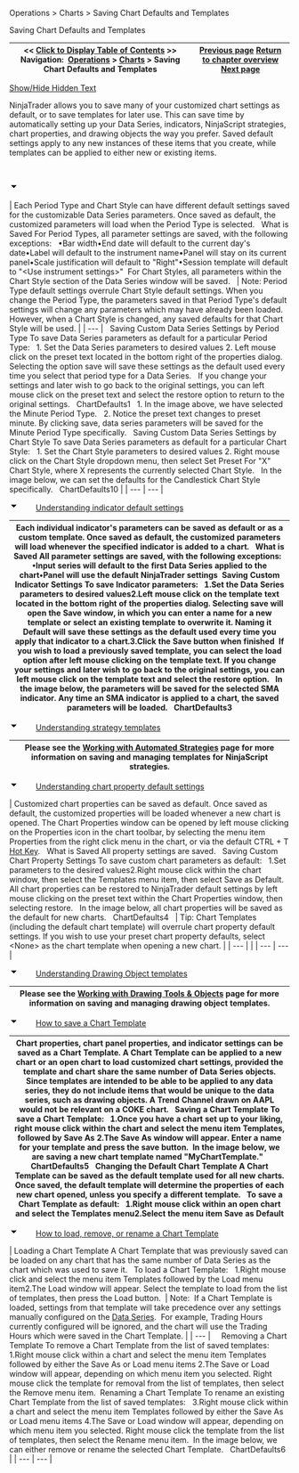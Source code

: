 ﻿


Operations \> Charts \> Saving Chart Defaults and Templates






















Saving Chart Defaults and Templates







| \<\< [Click to Display Table of Contents](saving_chart_defaults_and_templates.md) \>\> **Navigation:**     [Operations](operations.md) \> [Charts](charts.md) \> Saving Chart Defaults and Templates | [Previous page](working_with_automated_strateg.md) [Return to chapter overview](charts.md) [Next page](data_box.md) |
| --- | --- |




[Show/Hide Hidden Text](javascript:HMToggleExpandAll(!HMAnyToggleOpen()) "Click to open/close expanding sections")









NinjaTrader allows you to save many of your customized chart settings as default, or to save templates for later use. This can save time by automatically setting up your Data Series, indicators, NinjaScript strategies, chart properties, and drawing objects the way you prefer. Saved default settings apply to any new instances of these items that you create, while templates can be applied to either new or existing items.


 


![tog_minus](tog_minus.gif)




| Each Period Type and Chart Style can have different default settings saved for the customizable Data Series parameters. Once saved as default, the customized parameters will load when the Period Type is selected.   What is Saved For Period Types, all parameter settings are saved, with the following exceptions:   •Bar width•End date will default to the current day's date•Label will default to the instrument name•Panel will stay on its current panel•Scale justification will default to "Right"•Session template will default to "\<Use instrument settings\>"  For Chart Styles, all parameters within the Chart Style section of the Data Series window will be saved.     | Note: Period Type default settings overrule Chart Style default settings. When you change the Period Type, the parameters saved in that Period Type's default settings will change any parameters which may have already been loaded. However, when a Chart Style is changed, any saved defaults for that Chart Style will be used. | | --- |      Saving Custom Data Series Settings by Period Type To save Data Series parameters as default for a particular Period Type:   1\. Set the Data Series parameters to desired values 2\. Left mouse click on the preset text located in the bottom right of the properties dialog. Selecting the option save will save these settings as the default used every time you select that period type for a Data Series.   If you change your settings and later wish to go back to the original settings, you can left mouse click on the preset text and select the restore option to return to the original settings.   ChartDefaults1   1\. In the image above, we have selected the Minute Period Type.   2\. Notice the preset text changes to preset minute. By clicking save, data series parameters will be saved for the Minute Period Type specifically.   Saving Custom Data Series Settings by Chart Style To save Data Series parameters as default for a particular Chart Style:   1\. Set the Chart Style parameters to desired values 2\. Right mouse click on the Chart Style dropdown menu, then select Set Preset For "X" Chart Style, where X represents the currently selected Chart Style.   In the image below, we can set the defaults for the Candlestick Chart Style specifically.   ChartDefaults10 |
| --- | --- |



![tog_minus](tog_minus.gif)        [Understanding indicator default settings](javascript:HMToggle('toggle','UnderstandingIndicatorDefaultSettings','UnderstandingIndicatorDefaultSettings_ICON'))




| Each individual indicator's parameters can be saved as default or as a custom template. Once saved as default, the customized parameters will load whenever the specified indicator is added to a chart.   What is Saved All parameter settings are saved, with the following exceptions:   •Input series will default to the first Data Series applied to the chart•Panel will use the default NinjaTrader settings  Saving Custom Indicator Settings To save Indicator parameters:   1\.Set the Data Series parameters to desired values2\.Left mouse click on the template text located in the bottom right of the properties dialog. Selecting save will open the Save window, in which you can enter a name for a new template or select an existing template to overwrite it. Naming it Default will save these settings as the default used every time you apply that indicator to a chart.3\.Click the Save button when finished  If you wish to load a previously saved template, you can select the load option after left mouse clicking on the template text. If you change your settings and later wish to go back to the original settings, you can left mouse click on the template text and select the restore option.   In the image below, the parameters will be saved for the selected SMA indicator. Any time an SMA indicator is applied to a chart, the saved parameters will be loaded.   ChartDefaults3 |
| --- |



![tog_minus](tog_minus.gif)        [Understanding strategy templates](javascript:HMToggle('toggle','UnderstandingStrategyTemplates','UnderstandingStrategyTemplates_ICON'))




| Please see the [Working with Automated Strategies](working_with_automated_strateg.md) page for more information on saving and managing templates for NinjaScript strategies. |
| --- |



![tog_minus](tog_minus.gif)        [Understanding chart property default settings](javascript:HMToggle('toggle','UnderstandingChartPropertyDefaultSettings','UnderstandingChartPropertyDefaultSettings_ICON'))




| Customized chart properties can be saved as default. Once saved as default, the customized properties will be loaded whenever a new chart is opened. The Chart Properties window can be opened by left mouse clicking on the Properties icon in the chart toolbar, by selecting the menu item Properties from the right click menu in the chart, or via the default CTRL \+ T [Hot Key](hot_key_manager.md).   What is Saved All property settings are saved.    Saving Custom Chart Property Settings To save custom chart parameters as default:   1\.Set parameters to the desired values2\.Right mouse click within the chart window, then select the Templates menu item, then select Save as Default.  All chart properties can be restored to NinjaTrader default settings by left mouse clicking on the preset text within the Chart Properties window, then selecting restore.   In the image below, all chart properties will be saved as the default for new charts.   ChartDefaults4     | Tip: Chart Templates (including the default chart template) will overrule chart property default settings. If you wish to use your preset chart property defaults, select \<None\> as the chart template when opening a new chart. | | --- | |
| --- | --- |



![tog_minus](tog_minus.gif)        [Understanding Drawing Object templates](javascript:HMToggle('toggle','UnderstandingDrawingObjectTemplates','UnderstandingDrawingObjectTemplates_ICON'))




| Please see the [Working with Drawing Tools \& Objects](working_with_drawing_tools__ob.md) page for more information on saving and managing drawing object templates. |
| --- |



![tog_minus](tog_minus.gif)        [How to save a Chart Template](javascript:HMToggle('toggle','HowToSaveAChartTemplate','HowToSaveAChartTemplate_ICON'))




| Chart properties, chart panel properties, and indicator settings can be saved as a Chart Template. A Chart Template can be applied to a new chart or an open chart to load customized chart settings, provided the template and chart share the same number of Data Series objects. Since templates are intended to be able to be applied to any data series, they do not include items that would be unique to the data series, such as drawing objects. A Trend Channel drawn on AAPL would not be relevant on a COKE chart.   Saving a Chart Template To save a Chart Template:   1\.Once you have a chart set up to your liking, right mouse click within the chart and select the menu item Templates, followed by Save As 2\.The Save As window will appear. Enter a name for your template and press the save button.  In the image below, we are saving a new chart template named "MyChartTemplate."   ChartDefaults5   Changing the Default Chart Template A Chart Template can be saved as the default template used for all new charts. Once saved, the default template will determine the properties of each new chart opened, unless you specify a different template.   To save a Chart Template as default:   1\.Right mouse click within an open chart and select the Templates menu2\.Select the menu item Save as Default |
| --- |



![tog_minus](tog_minus.gif)        [How to load, remove, or rename a Chart Template](javascript:HMToggle('toggle','HowToLoadRemoveOrRenameAChartTemplate','HowToLoadRemoveOrRenameAChartTemplate_ICON'))




| Loading a Chart Template A Chart Template that was previously saved can be loaded on any chart that has the same number of Data Series as the chart which was used to save it.    To load a Chart Template:   1\.Right mouse click and select the menu item Templates followed by the Load menu item2\.The Load window will appear. Select the template to load from the list of templates, then press the Load button.    | Note:  If a Chart Template is loaded, settings from that template will take precedence over any settings manually configured on the [Data Series](working_with_price_data.md).  For example, Trading Hours currently configured will be ignored, and the chart will use the Trading Hours which were saved in the Chart Template. | | --- |        Removing a Chart Template To remove a Chart Template from the list of saved templates:   1\.Right mouse click within a chart and select the menu item Templates followed by either the Save As or Load menu items 2\.The Save or Load window will appear, depending on which menu item you selected. Right mouse click the template for removal from the list of templates, then select the Remove menu item.  Renaming a Chart Template To rename an existing Chart Template from the list of saved templates:   3\.Right mouse click within a chart and select the menu item Templates followed by either the Save As or Load menu items 4\.The Save or Load window will appear, depending on which menu item you selected. Right mouse click the template from the list of templates, then select the Rename menu item.  In the image below, we can either remove or rename the selected Chart Template.   ChartDefaults6 |
| --- | --- |










